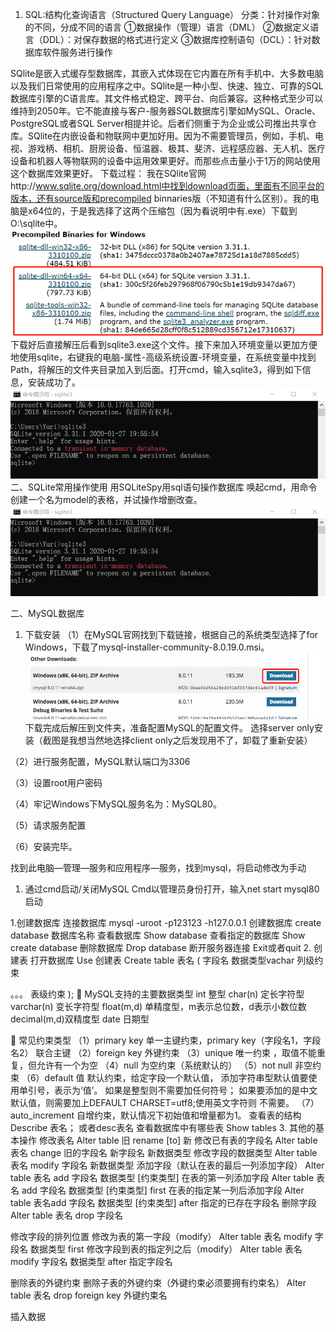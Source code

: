 1.	SQL:结构化查询语言（Structured Query Language）
分类：针对操作对象的不同，分成不同的语言
①数据操作（管理）语言（DML）
②数据定义语言（DDL）：对保存数据的格式进行定义
③数据库控制语句（DCL）：针对数据库软件服务进行操作

SQlite是嵌入式缓存型数据库，其嵌入式体现在它内置在所有手机中、大多数电脑以及我们日常使用的应用程序之中。SQlite是一种小型、快速、独立、可靠的SQL数据库引擎的C语言库。其文件格式稳定、跨平台、向后兼容。这种格式至少可以维持到2050年。它不能直接与客户-服务器SQL数据库引擎如MySQL、Oracle、PostgreSQL或者SQL Server相提并论。后者们侧重于为企业或公司推出共享仓库。SQlite在内嵌设备和物联网中更加好用。因为不需要管理员，例如，手机、电视、游戏柄、相机、厨房设备、恒温器、极其、斐济、远程感应器、无人机、医疗设备和机器人等物联网的设备中运用效果更好。而那些点击量小于1万的网站使用这个数据库效果更好。
下载过程：
我在SQlite官网http://www.sqlite.org/download.html中找到download页面，里面有不同平台的版本，还有source版和precompiled binnaries版（不知道有什么区别）。我的电脑是x64位的，于是我选择了这两个压缩包（因为看说明中有.exe）下载到O:\sqlite中。
![01](https://github.com/YuriOnee/ResearchOnRDBMS/blob/master/img/image002.gif) 
下载好后直接解压后看到sqlite3.exe这个文件。接下来加入环境变量以更加方便地使用sqlite，右键我的电脑-属性-高级系统设置-环境变量，在系统变量中找到Path，将解压的文件夹目录加入到后面。打开cmd，输入sqlite3，得到如下信息，安装成功了。
![02](https://github.com/YuriOnee/ResearchOnRDBMS/blob/master/img/image004.gif) 
二、SQLite常用操作使用
用SQLiteSpy用sql语句操作数据库
唤起cmd，用命令创建一个名为model的表格，并试操作增删改查。
![03](https://github.com/YuriOnee/ResearchOnRDBMS/blob/master/img/image004.gif)

二、MySQL数据库
1. 下载安装
（1）在MySQL官网找到下载链接，根据自己的系统类型选择了for Windows，下载了mysql-installer-community-8.0.19.0.msi。
 ![07](https://github.com/YuriOnee/ResearchOnRDBMS/blob/master/img/image007.png)
下载完成后解压到文件夹，准备配置MySQL的配置文件。
选择server only安装（截图是我想当然地选择client only之后发现用不了，卸载了重新安装）
 
（2）进行服务配置，MySQL默认端口为3306
 
（3）设置root用户密码
 
（4）牢记Windows下MySQL服务名为：MySQL80。
 
（5）请求服务配置
 
（6）安装完毕。

找到此电脑—管理—服务和应用程序—服务，找到mysql，将启动修改为手动
 
1.	通过cmd启动/关闭MySQL
Cmd以管理员身份打开，输入net start mysql80启动
 



1.创建数据库
连接数据库
mysql -uroot -p123123 -h127.0.0.1
创建数据库
create database 数据库名称
查看数据库
Show database
查看指定的数据库
Show create database
删除数据库
Drop database
断开服务器连接
Exit或者quit
2.	创建表
打开数据库
Use
创建表
Create table 表名
(
字段名 数据类型vachar 列级约束

。。。
表级约束
);
	MySQL支持的主要数据类型
int  整型
char(n) 定长字符型
varchar(n) 变长字符型
float(m,d) 单精度型，m表示总位数，d表示小数位数
decimal(m,d)双精度型
date 日期型

	常见约束类型
（1）primary key       单一主键约束，primary key（字段名1，字段名2）  联合主键
（2）foreign key        外键约束
（3）unique               唯一约束 ，取值不能重复，但允许有一个为空
（4）null                    为空约束（系统默认的）
（5）not null              非空约束
（6）default 值           默认约束，给定字段一个默认值，
添加字符串型默认值要使用单引号，表示为‘值’。
如果是整型则不需要加任何符号； 
如果要添加的是中文默认值，则需要加上DEFAULT CHARSET=utf8;使用英文字符则 不需要。
（7）auto_increment   自增约束，默认情况下初始值和增量都为1。
查看表的结构
Describe 表名； 或者desc表名
查看数据库中有哪些表
Show tables
3.	其他的基本操作
修改表名
Alter table 旧 rename [to] 新
修改已有表的字段名
Alter table 表名 change 旧的字段名 新字段名 新数据类型
修改字段的数据类型
Alter table 表名 modify 字段名 新数据类型
添加字段（默认在表的最后一列添加字段）
Alter table 表名 add 字段名 数据类型 [约束类型]
在表的第一列添加字段
Alter table 表名 add 字段名 数据类型 [约束类型] first
在表的指定某一列后添加字段
Alter table 表名add 字段名 数据类型 [约束类型] after 指定的已存在字段名
删除字段
Alter table 表名 drop 字段名

修改字段的排列位置
修改为表的第一字段（modify）
Alter table 表名 modify 字段名 数据类型 first
修改字段到表的指定列之后（modify）
Alter table 表名 modify 字段名 数据类型 after 指定字段名

删除表的外键约束
删除子表的外键约束（外键约束必须要拥有约束名）
Alter table 表名 drop foreign key 外键约束名

插入数据

